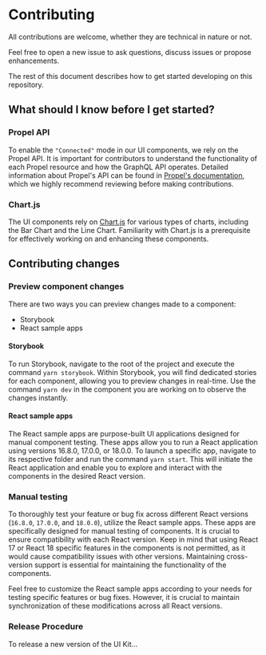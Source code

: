 # Contributing

All contributions are welcome, whether they are technical in nature or not.

Feel free to open a new issue to ask questions, discuss issues or propose enhancements.

The rest of this document describes how to get started developing on this repository.

## What should I know before I get started?

### Propel API

To enable the `"Connected"` mode in our UI components, we rely on the Propel API. It is important for contributors to understand the functionality of each Propel resource and how the GraphQL API operates. Detailed information about Propel's API can be found in [Propel's documentation](https://www.propeldata.com/docs), which we highly recommend reviewing before making contributions.

### Chart.js

The UI components rely on [Chart.js](https://www.chartjs.org/docs/latest/) for various types of charts, including the Bar Chart and the Line Chart. Familiarity with Chart.js is a prerequisite for effectively working on and enhancing these components.

## Contributing changes

### Preview component changes

There are two ways you can preview changes made to a component:

- Storybook
- React sample apps

#### Storybook

To run Storybook, navigate to the root of the project and execute the command `yarn storybook`. Within Storybook, you will find dedicated stories for each component, allowing you to preview changes in real-time. Use the command `yarn dev` in the component you are working on to observe the changes instantly.

#### React sample apps

The React sample apps are purpose-built UI applications designed for manual component testing. These apps allow you to run a React application using versions 16.8.0, 17.0.0, or 18.0.0. To launch a specific app, navigate to its respective folder and run the command `yarn start`. This will initiate the React application and enable you to explore and interact with the components in the desired React version.

### Manual testing

To thoroughly test your feature or bug fix across different React versions (`16.8.0`, `17.0.0`, and `18.0.0`), utilize the React sample apps. These apps are specifically designed for manual testing of components. It is crucial to ensure compatibility with each React version. Keep in mind that using React 17 or React 18 specific features in the components is not permitted, as it would cause compatibility issues with other versions. Maintaining cross-version support is essential for maintaining the functionality of the components.

Feel free to customize the React sample apps according to your needs for testing specific features or bug fixes. However, it is crucial to maintain synchronization of these modifications across all React versions.

### Release Procedure

To release a new version of the UI Kit…
